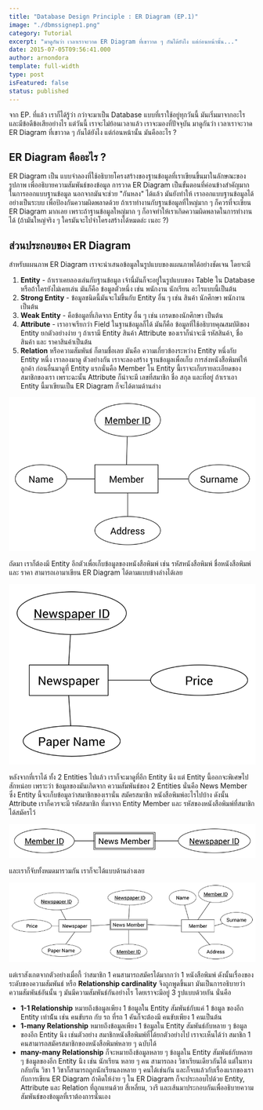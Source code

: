```yaml
---
title: "Database Design Principle : ER Diagram (EP.1)"
image: "./dbmssignep1.png"
category: Tutorial
excerpt: "มาดูกันว่า เวลาเราจะวาด ER Diagram ที่เขาวาด ๆ กันได้ยังไง แต่ก่อนหน้านั้น..."
date: 2015-07-05T09:56:41.000
author: arnondora
template: full-width
type: post
isFeatured: false
status: published
---
```


จาก EP. ที่แล้ว เราก็ได้รู้ว่า กว่าจะมาเป็น Database แบบที่เราใช้อยู่ทุกวันนี้ มันเริ่มมาจากอะไร และมีข้อดีข้อเสียอย่างไร
แต่วันนี้ เราจะไม่ย้อนเวลาแล้ว เราจะมองที่ปัจจุบัน มาดูกันว่า เวลาเราจะวาด ER Diagram ที่เขาวาด ๆ กันได้ยังไง แต่ก่อนหน้านั้น มันคืออะไร ?

## ER Diagram คืออะไร ?
ER Diagram เป็น แบบจำลองที่ใช้อธิบายโครงสร้างของฐานข้อมูลที่เราเขียนขึ้นมาในลักษณะของรูปภาพ เพื่ออธิบายความสัมพันธ์ของข้อมูล
การวาด ER Diagram เป็นขั้นตอนที่ค่อนข้างสำคัญมากในการออกแบบฐานข้อมูล นอกจากมันจะช่วย "กันหลง" ได้แล้ว มันยังทำให้ เราออกแบบฐานข้อมูลได้อย่างเป็นระบบ เพื่อป้องกันความผิดพลาดด้วย ถ้าเราทำงานกับฐานข้อมูลที่ใหญ่มาก ๆ ก็ควรที่จะเขียน ER Diagram มากเลย เพราะถ้าฐานข้อมูลใหญ่มาก ๆ ก็อาจทำให้เราเกิดความผิดพลาดในการทำงานได้ (ถ้ามันใหญ่จริง ๆ ใครมันจะไปจำโครงสร้างได้หมดล่ะ เนอะ ?)

## ส่วนประกอบของ ER Diagram
สำหรับแผนภาพ ER Diagram เราจะนำเสนอข้อมูลในรูปแบบของแผนภาพได้อย่างชัดเจน โดยจะมี

1. **Entity** - ถ้าเราเคยลองเล่นกับฐานข้อมูล เจ้านี่มันก็จะอยู่ในรูปแบบของ Table ใน Database หรือถ้าใครยังไม่เคยเล่น มันก็คือ ข้อมูลตัวหนึ่ง เช่น พนักงาน นักเรียน อะไรแบบนี้เป็นต้น
  1. **Strong Entity** - ข้อมูลชนิดนี้มันจะไม่ขึ้นกับ Entity อื่น ๆ เช่น สินค้า นักศึกษา พนักงาน เป็นต้น
  2. **Weak Entity** - คือข้อมูลที่เกิดจาก Entity อื่น ๆ เช่น เกรดของนักศึกษา เป็นต้น
2. **Attribute** - เราอาจเรียกว่า Field ในฐานข้อมูลก็ได้ มันก็คือ ข้อมูลที่ใช้อธิบายคุณสมบัติของ Entity ยกตัวอย่างง่าย ๆ ถ้าเรามี Entity สินค้า Attribute ของเราก็น่าจะมี รหัสสินค้า, ชื่อสินค้า และ ราคาสินค้าเป็นต้น
3. **Relation** หรือความสัมพันธ์ ก็ตามชื่อเลย มันคือ ความเกี่ยวข้องระหว่าง Entity หนึ่งกับ Entity หนึ่ง
เราลองมาดู ตัวอย่างกัน เราจะลองสร้าง ฐานข้อมูลเพื่อเก็บ การส่งหนังสือพิมพ์ให้ลูกค้า ก่อนอื่นมาดูที่ Entity แรกนั่นคือ Member ใน Entity นี้เราจะเก็บรายละเอียดของสมาชิกของเรา เพราะฉะนั้น Attribute ก็น่าจะมี เลขที่สมาชิก ชื่อ สกุล และที่อยู่ ถ้าเราเอา Entity นี้มาเขียนเป็น ER Diagram ก็จะได้ตามด้านล่าง

![ERPersonEP1](./ERPersonEP1.png)

ถัดมา เราก็ต้องมี Entity อีกตัวเพื่อเก็บข้อมูลของหนังสือพิมพ์ เช่น รหัสหนังสือพิมพ์ ชื่อหนังสือพิมพ์ และ ราคา สามารถเอามาเขียน ER Diagram ได้ตามแบบข้างล่างได้เลย

![ERNewspaperEP1](./ERNewspaperEP1.png)

หลังจากที่เราได้ ทั้ง 2 Entities ไปแล้ว เราก็จะมาดูที่อีก Entity นึง แต่ Entity นี้ออกจะพิเศษไปสักหน่อย เพราะว่า ข้อมูลของมันเกิดจาก ความสัมพันธ์ของ 2 Entities นั่นคือ  News Member ซึ่ง Entity นี้จะเก็บข้อมูลว่าสมาชิกของเรานั่น สมัครสมาชิก หนังสือพิมพ์อะไรไปบ้าง ดังนั้น Attribute เราก็ควรจะมี รหัสสมาชิก ที่มาจาก Entity Member และ รหัสของหนังสือพิมพ์ที่สมาชิก ได้สมัครไว้

![ERNewsMemberEP1](./ERNewsMemberEP11.png)

และเราก็จับทั้งหมดมารวมกัน เราก็จะได้แบบด้านล่างเลย

![ERNewsMemberSystemEP1](./ERNewsMemberSystemEP1.png)

แต่เราสังเกตจากตัวอย่างเมื่อกี้ ว่าสมาชิก 1 คนสามารถสมัครได้มากกว่า 1 หนังสือพิมพ์ ดังนั้นเรื่องของ ระดับของความสัมพันธ์ หรือ **Relationship cardinality** จึงถูกพูดขึ้นมา มันเป็นการอธิบายว่า ความสัมพันธ์อันนั้น ๆ มันมีความสัมพันธ์กันอย่างไร โดยเราจะมีอยู่ 3 รูปแบบด้วยกัน นั่นคือ

* **1-1 Relationship** หมายถึงข้อมูลเพียง 1 ข้อมูลใน Entity สัมพันธ์กับแค่ 1 ข้อมูล ของอีก Entity เท่าน้ัน เช่น คนขับรถ กับ รถ ที่รถ 1 คันก็จะต้องมี คนขับเพียง 1 คนเป็นต้น
* **1-many Relationship** หมายถึงข้อมูลเพียง 1 ข้อมูลใน Entity สัมพันธ์กับหลาย ๆ ข้อมูลของอีก Entity นึง เช่นตัวอย่าง สมาชิกหนังสือพิมพ์ที่ได้ยกตัวอย่างไป เราจะเห็นได้ว่า สมาชิก 1 คนสามารถสมัครสมาชิกของหนังสือพิมพ์หลาย ๆ ฉบับได้
* **many-many Relationship** ก็จะหมายถึงข้อมูลหลาย ๆ ข้อมูลใน Entity สัมพันธ์กับหลาย ๆ ข้อมูลของอีก Entity นึง เช่น นักเรียน หลาย ๆ คน สามารถลง วิชาเรียนเดียวกันได้ แต่ในทางกลับกัน วิชา 1 วิชาก็สามารถถูกนักเรียนลงหลาย ๆ คนได้เช่นกัน
และก็จบแล้วกับเรื่องแรกของเรากับการเขียน ER Diagram ถ้าคิดให้ง่าย ๆ ใน ER Diagram ก็จะประกอบไปด้วย Entity, Attribute และ Relation ที่ถูกแทนด้วย สี่เหลี่ยม, วงรี และเส้นมาประกอบกันเพื่ออธิบายความสัมพันธ์ของข้อมูลที่เราต้องการนั่นเอง
